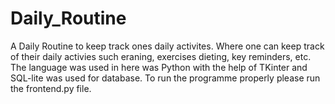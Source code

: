 # Daily_Routine
A Daily Routine to keep track ones daily activites. Where one can keep track of their daily activies such eraning, exercises dieting, key reminders, etc.
The language was used in here was Python with the help of TKinter and SQL-lite was used for database.
To run the programme properly please run the frontend.py file.

